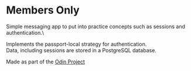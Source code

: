 # Members Only

Simple messaging app to put into practice concepts such as sessions and authentication.\

Implements the passport-local strategy for authentication.\
Data, including sessions are stored in a PostgreSQL database.

Made as part of the [Odin Project](https://www.theodinproject.com/lessons/node-path-nodejs-members-only)
